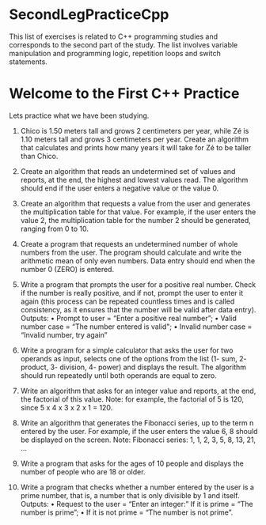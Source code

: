# SecondLegPracticeCpp

This list of exercises is related to C++ programming studies and corresponds to the second part of the study.
The list involves variable manipulation and programming logic, repetition loops and switch statements.

# Welcome to the First C++ Practice

Lets practice what we have been studying.

1. Chico is 1.50 meters tall and grows 2 centimeters per year, while Zé is 1.10 meters tall and grows 3 centimeters per year. Create an algorithm that calculates and prints how many years it will take for Zé to be taller than Chico.

2. Create an algorithm that reads an undetermined set of values ​​and reports, at the end, the highest and lowest values ​​read. The algorithm should end if the user enters a negative value or the value 0.

3. Create an algorithm that requests a value from the user and generates the multiplication table for that value. For example, if the user enters the value 2, the multiplication table for the number 2 should be generated, ranging from 0 to 10.

4. Create a program that requests an undetermined number of whole numbers from the user. The program should calculate and write the arithmetic mean of only even numbers. Data entry should end when the number 0 (ZERO) is entered.

5. Write a program that prompts the user for a positive real number. Check if the number is really positive, and if not, prompt the user to enter it again (this process can be repeated countless times and is called consistency, as it ensures that the number will be valid after data entry). Outputs:
• Prompt to user = “Enter a positive real number”; • Valid number case = “The number entered is valid";
• Invalid number case = “Invalid number, try again”

6. Write a program for a simple calculator that asks the user for two operands as input, selects one of the options from the list (1- sum, 2- product, 3- division, 4- power) and displays the result. The algorithm should run repeatedly until both operands are equal to zero.

7. Write an algorithm that asks for an integer value and reports, at the end, the factorial of this value.
Note: for example, the factorial of 5 is 120, since 5 x 4 x 3 x 2 x 1 = 120.

8. Write an algorithm that generates the Fibonacci series, up to the term n entered by the user. For example, if the user enters the value 6, 8 should be displayed on the screen.
Note: Fibonacci series: 1, 1, 2, 3, 5, 8, 13, 21, ...

9. Write a program that asks for the ages of 10 people and displays the number of people who are 18 or older.

10. Write a program that checks whether a number entered by the user is a prime number, that is, a number that is only divisible by 1 and itself.
Outputs:
• Request to the user = “Enter an integer:” If it is prime = “The number is prime”;
• If it is not prime = “The number is not prime”.
